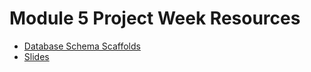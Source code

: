 # Module 5 Project Week Resources

* [Database Schema Scaffolds]
* [Slides]

[Database Schema Scaffolds]: ./assets/db_schema_scaffolds.pdf
[Slides]: ./assets/slides-react-project-kickoff.html
